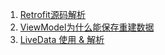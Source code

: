 1. [Retrofit源码解析](https://github.com/ZLOVE320483/DayDayUp/blob/main/retrofit.md)
2. [ViewModel为什么能保存重建数据](https://github.com/ZLOVE320483/DayDayUp/blob/main/viewmodel.md)
3. [LiveData 使用 & 解析](https://github.com/ZLOVE320483/DayDayUp/blob/main/livedata.md)